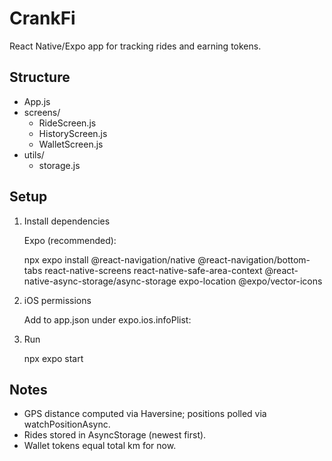 # CrankFi

React Native/Expo app for tracking rides and earning tokens.

## Structure
- App.js
- screens/
  - RideScreen.js
  - HistoryScreen.js
  - WalletScreen.js
- utils/
  - storage.js

## Setup
1. Install dependencies

	Expo (recommended):
	
	npx expo install @react-navigation/native @react-navigation/bottom-tabs react-native-screens react-native-safe-area-context @react-native-async-storage/async-storage expo-location @expo/vector-icons
	

2. iOS permissions

	Add to app.json under expo.ios.infoPlist:
	

3. Run

	
	npx expo start
	

## Notes
- GPS distance computed via Haversine; positions polled via watchPositionAsync.
- Rides stored in AsyncStorage (newest first).
- Wallet tokens equal total km for now.
